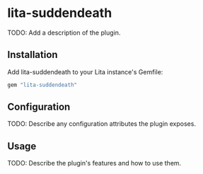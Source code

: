 # lita-suddendeath

TODO: Add a description of the plugin.

## Installation

Add lita-suddendeath to your Lita instance's Gemfile:

``` ruby
gem "lita-suddendeath"
```

## Configuration

TODO: Describe any configuration attributes the plugin exposes.

## Usage

TODO: Describe the plugin's features and how to use them.
